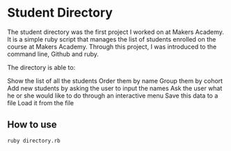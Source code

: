 Student Directory
=================

The student directory was the first project I worked on at Makers Academy. It is a simple ruby script that manages the list of students enrolled on the course at Makers Academy. Through this project, I was introduced to the command line, Github and ruby.

The directory is able to: 

Show the list of all the students
Order them by name
Group them by cohort
Add new students by asking the user to input the names
Ask the user what he or she would like to do through an interactive menu
Save this data to a file
Load it from the file

How to use
-----------

```shell
ruby directory.rb
```
